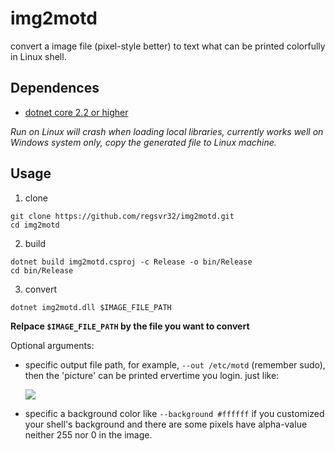 # img2motd

convert a image file (pixel-style better) to text what can be printed colorfully in Linux shell.

## Dependences

* [dotnet core 2.2 or higher](https://dotnet.microsoft.com/download/dotnet-core/2.2)

*Run on Linux will crash when loading local libraries, currently works well on Windows system only, copy the generated file to Linux machine.*

## Usage

1. clone

```
git clone https://github.com/regsvr32/img2motd.git
cd img2motd
```

2. build

```
dotnet build img2motd.csproj -c Release -o bin/Release
cd bin/Release
```

3. convert

```
dotnet img2motd.dll $IMAGE_FILE_PATH
```

**Relpace `$IMAGE_FILE_PATH` by the file you want to convert**

Optional arguments:

* specific output file path, for example, `--out /etc/motd` (remember sudo), then the 'picture' can be printed ervertime you login. just like:

  ![](https://bakaya.ro/picture/img2motd.png)

* specific a background color like `--background #ffffff` if you customized your shell's background and there are some pixels have alpha-value neither 255 nor 0 in the image.
